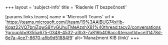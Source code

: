 +++
layout = 'subject-info'
title = 'Riadenie IT bezpečnosti'

[params.links.teams]
name = 'Microsoft Teams'
url = 'https://teams.microsoft.com/l/team/19%3AAlBUG74xHb-Kqaz22VQ7bniZgwS8YvGUhuTMeAzshX81%40thread.tacv2/conversations?groupId=9355a675-0348-4532-a3b3-7a816b408acc&tenantId=ce31478d-6e7a-4ce7-8670-a5b9d51884f9'
alt='Manažment KIB (link)'
+++

